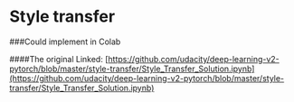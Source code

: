 # Style transfer
###Could implement in Colab

####The original Linked:
[https://github.com/udacity/deep-learning-v2-pytorch/blob/master/style-transfer/Style_Transfer_Solution.ipynb](https://github.com/udacity/deep-learning-v2-pytorch/blob/master/style-transfer/Style_Transfer_Solution.ipynb)
